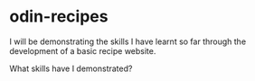 # odin-recipes

I will be demonstrating the skills I have learnt so far through the development of a basic recipe website.

What skills have I demonstrated?
